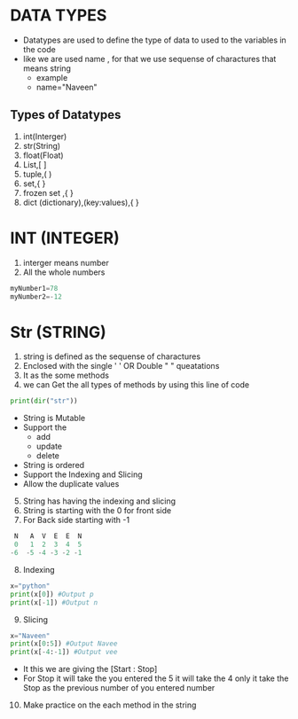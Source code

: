 
# DATA TYPES
- Datatypes are used to define the type of data to used to the variables in the code
- like we are used name , for that we use sequense of charactures that means string
   - example
    - name="Naveen"
## Types of Datatypes 

1. int(Interger)
2. str(String)
3. float(Float)
4. List,[ ]
5. tuple,( )
6. set,{ }
7. frozen set ,{ }
8. dict (dictionary),(key:values),{ }


# INT (INTEGER)

1. interger means number
2. All the whole numbers

```python 
myNumber1=78
myNumber2=-12
```


# Str (STRING)

1. string is defined as the sequense of charactures
2. Enclosed with the single ' ' OR Double "  " queatations
3. It as the some methods 
4. we can Get the all types of methods by using this line of code
```python 
print(dir("str"))
```
- String is Mutable 
- Support the 
  - add
  - update
  - delete
- String is ordered
- Support the Indexing and Slicing
- Allow the duplicate values

5. String has having the indexing and slicing 
6. String is starting with the 0 for front side
7. For Back side starting with -1
```python
 N   A  V  E  E  N
 0   1  2  3  4  5
-6  -5 -4 -3 -2 -1
```

8. Indexing
```python 
x="python"
print(x[0]) #Output p
print(x[-1]) #Output n
```
9. Slicing
```python 
x="Naveen"
print(x[0:5]) #Output Navee
print(x[-4:-1]) #Output vee
```
- It this we are giving the [Start : Stop]
-  For Stop it will take the you entered the 5 it will take the 4 only it take the Stop as the previous number of you entered number

10. Make practice on the each method in the string
